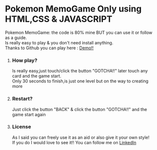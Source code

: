 <h1>Pokemon MemoGame Only using HTML,CSS & JAVASCRIPT</h1>
    <p>Pokemon MemoGame: the code is 80% mine BUT you can use it or follow as a guide. <br>
        Is really easy to play & you don't need install anything. <br>
        Thanks to Github you can play here : <a href="https://kro-ar.github.io/memory-game-pokemon/">Demo!!</a>
    </p>
        <ol>
            <li>
                <h3>How play?</h3>
                <p>Is really easy,just touch/click the button "GOTCHA!!" later touch any card and the game start. <br>
                    Only 30 seconds to finish,is just one level but on the way to creating more</p>
            </li>
            <li>
                <h3>Restart?</h3>
                <p>Just click the button "BACK" & click the button "GOTCHA!!" and the game start again</p>
            </li>
            <li>
                <h3>License</h3>
                <p>As I said you can freely use it as an aid or also give it your own style! <br>
                    If you do I would love to see it!! You can follow me on <a href="https://www.linkedin.com/in/carolina-arias-pr0gramac1on/">LinkedIn</a></p>
            </li>
        </ol>

